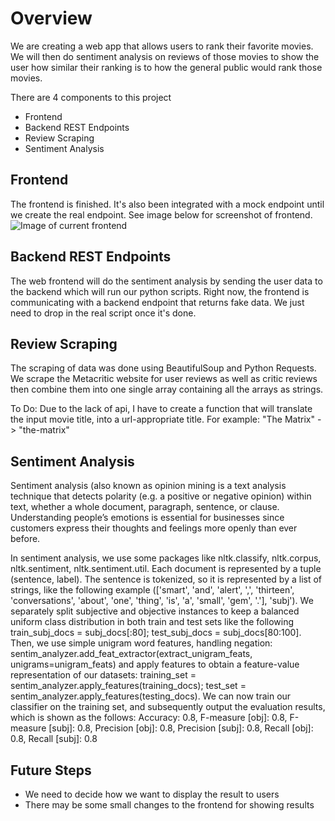 # Overview
We are creating a web app that allows users to rank their favorite movies. We will then do sentiment analysis on reviews of those movies to show the user how similar their ranking is to how the general public would rank those movies.

There are 4 components to this project
- Frontend
- Backend REST Endpoints
- Review Scraping
- Sentiment Analysis

## Frontend
The frontend is finished. It's also been integrated with a mock endpoint until we create the real endpoint. See image below for screenshot of frontend.
![Image of current frontend](https://i.ibb.co/W539GJF/Progress-Update-Frontend.png)

## Backend REST Endpoints
The web frontend will do the sentiment analysis by sending the user data to the backend which will run our python scripts. Right now, the frontend is communicating with a backend endpoint that returns fake data. We just need to drop in the real script once it's done.

## Review Scraping
The scraping of data was done using BeautifulSoup and Python Requests. We scrape the Metacritic website for user reviews as well as critic reviews then combine them into one single array containing all the arrays as strings.

To Do: Due to the lack of api, I have to create a function that will translate the input movie title, into a url-appropriate title. For example:
"The Matrix" -> "the-matrix"

## Sentiment Analysis
Sentiment analysis (also known as opinion mining is a text analysis technique that detects polarity (e.g. a positive or negative opinion) within text, whether a whole document, paragraph, sentence, or clause. Understanding people’s emotions is essential for businesses since customers express their thoughts and feelings more openly than ever before.

In sentiment analysis, we use some packages like nltk.classify, nltk.corpus, nltk.sentiment, nltk.sentiment.util. Each document is represented by a tuple (sentence, label). The sentence is tokenized, so it is represented by a list of strings, like the following example (['smart', 'and', 'alert', ',', 'thirteen', 'conversations', 'about', 'one', 'thing', 'is', 'a', 'small', 'gem', '.'], 'subj'). We separately split subjective and objective instances to keep a balanced uniform class distribution in both train and test sets like the following train_subj_docs = subj_docs[:80]; test_subj_docs = subj_docs[80:100]. Then, we use simple unigram word features, handling negation: sentim_analyzer.add_feat_extractor(extract_unigram_feats, unigrams=unigram_feats) and apply features to obtain a feature-value representation of our datasets: training_set = sentim_analyzer.apply_features(training_docs); test_set = sentim_analyzer.apply_features(testing_docs). We can now train our classifier on the training set, and subsequently output the evaluation results, which is shown as the follows: Accuracy: 0.8, F-measure [obj]: 0.8, F-measure [subj]: 0.8, Precision [obj]: 0.8, Precision [subj]: 0.8, Recall [obj]: 0.8, Recall [subj]: 0.8


## Future Steps
- We need to decide how we want to display the result to users
- There may be some small changes to the frontend for showing results
